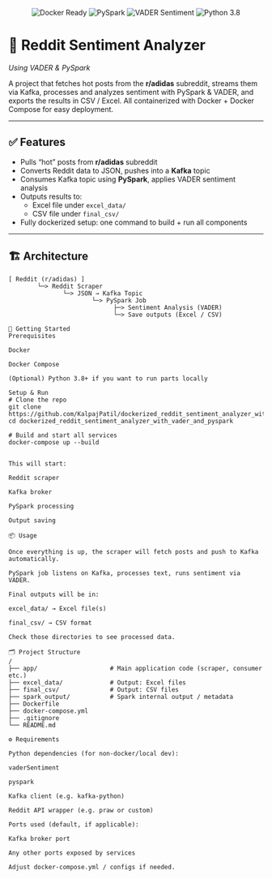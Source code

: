 <!-- Add badges here -->
<p align="center">
  <img src="https://img.shields.io/badge/docker-ready-blue?logo=docker" alt="Docker Ready" />
  <img src="https://img.shields.io/badge/PySpark-v3.0-orange?logo=apache-spark" alt="PySpark" />
  <img src="https://img.shields.io/badge/VADER-Sentiment-green" alt="VADER Sentiment" />
  <img src="https://img.shields.io/badge/python-3.8-yellow?logo=python" alt="Python 3.8" />
</p>

# 🧠 Reddit Sentiment Analyzer
*Using VADER & PySpark*

A project that fetches hot posts from the **r/adidas** subreddit, streams them via Kafka, processes and analyzes sentiment with PySpark & VADER, and exports the results in CSV / Excel. All containerized with Docker + Docker Compose for easy deployment.

---

## ✅ Features

- Pulls “hot” posts from **r/adidas** subreddit  
- Converts Reddit data to JSON, pushes into a **Kafka** topic  
- Consumes Kafka topic using **PySpark**, applies VADER sentiment analysis  
- Outputs results to:  
  - Excel file under `excel_data/`  
  - CSV file under `final_csv/`  
- Fully dockerized setup: one command to build + run all components

---

## 🏗 Architecture

```text
[ Reddit (r/adidas) ]  
        └─> Reddit Scraper  
               └─> JSON → Kafka Topic  
                       └─> PySpark Job  
                             ├─> Sentiment Analysis (VADER)  
                             └─> Save outputs (Excel / CSV)

🚀 Getting Started
Prerequisites

Docker

Docker Compose

(Optional) Python 3.8+ if you want to run parts locally

Setup & Run
# Clone the repo
git clone https://github.com/KalpajPatil/dockerized_reddit_sentiment_analyzer_with_vader_and_pyspark.git
cd dockerized_reddit_sentiment_analyzer_with_vader_and_pyspark

# Build and start all services
docker-compose up --build


This will start:

Reddit scraper

Kafka broker

PySpark processing

Output saving

📦 Usage

Once everything is up, the scraper will fetch posts and push to Kafka automatically.

PySpark job listens on Kafka, processes text, runs sentiment via VADER.

Final outputs will be in:

excel_data/ → Excel file(s)

final_csv/ → CSV format

Check those directories to see processed data.

🗂 Project Structure
/
├── app/                    # Main application code (scraper, consumer etc.)
├── excel_data/             # Output: Excel files
├── final_csv/              # Output: CSV files
├── spark_output/           # Spark internal output / metadata
├── Dockerfile
├── docker-compose.yml
├── .gitignore
└── README.md

⚙ Requirements

Python dependencies (for non-docker/local dev):

vaderSentiment

pyspark

Kafka client (e.g. kafka-python)

Reddit API wrapper (e.g. praw or custom)

Ports used (default, if applicable):

Kafka broker port

Any other ports exposed by services

Adjust docker-compose.yml / configs if needed.
